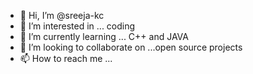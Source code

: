 - 👋 Hi, I’m @sreeja-kc
- 👀 I’m interested in ... coding
- 🌱 I’m currently learning ... C++ and JAVA
- 💞️ I’m looking to collaborate on ...open source projects
- 📫 How to reach me ... 

<!---
sreeja-kc/sreeja-kc is a ✨ special ✨ repository because its `README.md` (this file) appears on your GitHub profile.
You can click the Preview link to take a look at your changes.
--->
